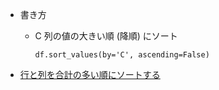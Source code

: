 * 書き方
   * C 列の値の大きい順 (降順) にソート
      ```
      df.sort_values(by='C', ascending=False)
      ```

* [行と列を合計の多い順にソートする](ipynb/行と列を合計の多い順にする.ipynb)
